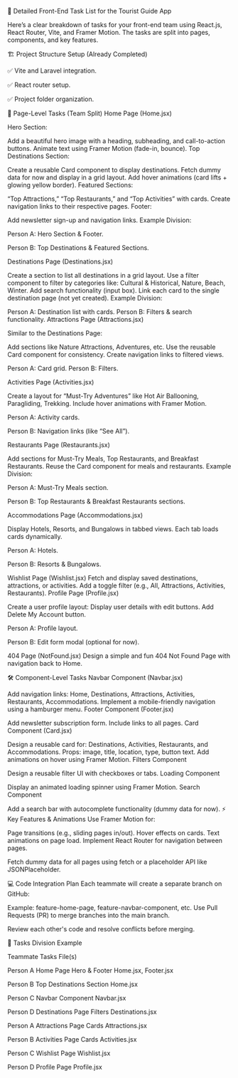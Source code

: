 
🎯 Detailed Front-End Task List for the Tourist Guide App

Here’s a clear breakdown of tasks for your front-end team using React.js, React Router, Vite, and Framer Motion. The tasks are split into pages, components, and key features.

🏗️ Project Structure Setup (Already Completed)

✅ Vite and Laravel integration.

✅ React router setup.

✅ Project folder organization.

📄 Page-Level Tasks (Team Split)
Home Page (Home.jsx)

Hero Section:

Add a beautiful hero image with a heading, subheading, and call-to-action buttons.
Animate text using Framer Motion (fade-in, bounce).
Top Destinations Section:

Create a reusable Card component to display destinations.
Fetch dummy data for now and display in a grid layout.
Add hover animations (card lifts + glowing yellow border).
Featured Sections:

“Top Attractions,” “Top Restaurants,” and “Top Activities” with cards.
Create navigation links to their respective pages.
Footer:

Add newsletter sign-up and navigation links.
Example Division:

Person A: Hero Section & Footer.

Person B: Top Destinations & Featured Sections.

Destinations Page (Destinations.jsx)

Create a section to list all destinations in a grid layout.
Use a filter component to filter by categories like:
Cultural & Historical, Nature, Beach, Winter.
Add search functionality (input box).
Link each card to the single destination page (not yet created).
Example Division:

Person A: Destination list with cards.
Person B: Filters & search functionality.
Attractions Page (Attractions.jsx)

Similar to the Destinations Page:

Add sections like Nature Attractions, Adventures, etc.
Use the reusable Card component for consistency.
Create navigation links to filtered views.

Person A: Card grid.
Person B: Filters.

Activities Page (Activities.jsx)

Create a layout for “Must-Try Adventures” like Hot Air Ballooning, Paragliding, Trekking.
Include hover animations with Framer Motion.

Person A: Activity cards.

Person B: Navigation links (like “See All”).

Restaurants Page (Restaurants.jsx)

Add sections for Must-Try Meals, Top Restaurants, and Breakfast Restaurants.
Reuse the Card component for meals and restaurants.
Example Division:

Person A: Must-Try Meals section.

Person B: Top Restaurants & Breakfast Restaurants sections.

Accommodations Page (Accommodations.jsx)

Display Hotels, Resorts, and Bungalows in tabbed views.
Each tab loads cards dynamically.

Person A: Hotels.

Person B: Resorts & Bungalows.

Wishlist Page (Wishlist.jsx)
Fetch and display saved destinations, attractions, or activities.
Add a toggle filter (e.g., All, Attractions, Activities, Restaurants).
Profile Page (Profile.jsx)

Create a user profile layout:
Display user details with edit buttons.
Add Delete My Account button.

Person A: Profile layout.

Person B: Edit form modal (optional for now).

404 Page (NotFound.jsx)
Design a simple and fun 404 Not Found Page with navigation back to Home.

🛠️ Component-Level Tasks
Navbar Component (Navbar.jsx)

Add navigation links: Home, Destinations, Attractions, Activities, Restaurants, Accommodations.
Implement a mobile-friendly navigation using a hamburger menu.
Footer Component (Footer.jsx)

Add newsletter subscription form.
Include links to all pages.
Card Component (Card.jsx)

Design a reusable card for:
Destinations, Activities, Restaurants, and Accommodations.
Props: image, title, location, type, button text.
Add animations on hover using Framer Motion.
Filters Component

Design a reusable filter UI with checkboxes or tabs.
Loading Component

Display an animated loading spinner using Framer Motion.
Search Component

Add a search bar with autocomplete functionality (dummy data for now).
⚡ Key Features & Animations
Use Framer Motion for:

Page transitions (e.g., sliding pages in/out).
Hover effects on cards.
Text animations on page load.
Implement React Router for navigation between pages.

Fetch dummy data for all pages using fetch or a placeholder API like JSONPlaceholder.

💻 Code Integration Plan
Each teammate will create a separate branch on GitHub:

Example: feature-home-page, feature-navbar-component, etc.
Use Pull Requests (PR) to merge branches into the main branch.

Review each other's code and resolve conflicts before merging.

🎯 Tasks Division Example

Teammate	Tasks	File(s)

Person A	Home Page Hero & Footer	Home.jsx, Footer.jsx

Person B	Top Destinations Section	Home.jsx

Person C	Navbar Component	Navbar.jsx

Person D	Destinations Page Filters	Destinations.jsx

Person A	Attractions Page Cards	Attractions.jsx

Person B	Activities Page Cards	Activities.jsx

Person C	Wishlist Page	Wishlist.jsx

Person D	Profile Page	Profile.jsx

